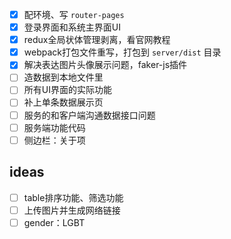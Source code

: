 - [x] 配环境、写 `router-pages`
- [x] 登录界面和系统主界面UI
- [x] redux全局状体管理剥离，看官网教程
- [x] webpack打包文件重写，打包到 `server/dist` 目录
- [x] 解决表达图片头像展示问题，faker-js插件
- [ ] 造数据到本地文件里
- [ ] 所有UI界面的实际功能
- [ ] 补上单条数据展示页
- [ ] 服务的和客户端沟通数据接口问题
- [ ] 服务端功能代码
- [ ] 侧边栏：关于项

## ideas
- [ ] table排序功能、筛选功能
- [ ] 上传图片并生成网络链接
- [ ] gender：LGBT